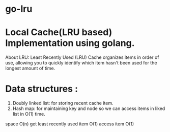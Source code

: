 # go-lru
# Local Cache(LRU based) Implementation using golang.

About LRU:  Least Recently Used (LRU) Cache organizes items in order of use, allowing you to quickly identify which item hasn't been used for the longest amount of time.


# Data structures :
1. Doubly linked list: for storing recent cache item.
2. Hash map: for maintaining key and node so we can access items in liked list in O(1) time.

space 	                       O(n)
get least recently used item 	O(1)
access item 	                O(1)


